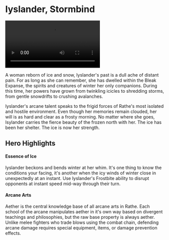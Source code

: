 # Iyslander, Stormbind

<video controls autoplay loop playsinline>
  <source src="https://media.githubusercontent.com/media/nathaneastwood/fablore/main/src/heroes-of-rathe/media/iyslander.mp4" type="video/mp4">
</video>

A woman reborn of ice and snow, Iyslander's past is a dull ache of distant pain. For as long as she can remember, she has dwelled within the Bleak Expanse, the spirits and creatures of winter her only companions. During this time, her powers have grown from twinkling icicles to shredding storms, from gentle snowdrifts to crushing avalanches.

Iyslander's arcane talent speaks to the frigid forces of Rathe's most isolated and hostile environment. Even though her memories remain clouded, her will is as hard and clear as a frosty morning. No matter where she goes, Isylander carries the fierce beauty of the frozen north with her. The ice has been her shelter. The ice is now her strength.

## Hero Highlights

#### Essence of Ice

Iyslander beckons and bends winter at her whim. It's one thing to know the conditions your facing, it's another when the icy winds of winter close in unexpectedly at an instant. Use Iyslander's Frostbite ability to disrupt opponents at instant speed mid-way through their turn.

#### Arcane Arts

Aether is the central knowledge base of all arcane arts in Rathe. Each school of the arcane manipulates aether in it's own way based on divergent teachings and philosophies, but the raw base property is always aether. Unlike melee fighters who trade blows using the combat chain, defending arcane damage requires special equipment, items, or damage prevention effects.
